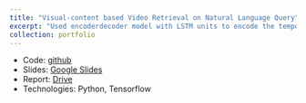 ```yaml
---
title: "Visual-content based Video Retrieval on Natural Language Query"
excerpt: "Used encoderdecoder model with LSTM units to encode the temporal sequence of frames and generated a fixed length caption for every video. Captions are embedded using skip-thoughts vector for query time. Pre-trained image recognition model was used to extract features from frames.<br/>"
collection: portfolio
---
```


* Code: [github](https://github.com/ravibansal/VideoRetrieval)
* Slides: [Google Slides](https://docs.google.com/presentation/d/1OmXSTaqDeRyNgCnSBmpUOxt29c7FzxEh-fa0NRvD37o/edit?usp=sharing)
* Report: [Drive](https://goo.gl/yHuqwF)
* Technologies: Python, Tensorflow
